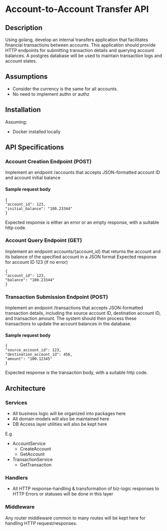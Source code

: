 # Account-to-Account Transfer API

## Description

Using golang, develop an internal transfers application that facilitates financial transactions between accounts. This application should provide HTTP endpoints for submitting
transaction details and querying account balances.
A postgres database will be used to maintain transaction logs and account states.

## Assumptions

- Consider the currency is the same for all accounts.
- No need to implement authn or authz

## Installation

Assuming:
- Docker installed locally

## API Specifications

### Account Creation Endpoint (POST)
Implement an endpoint /accounts that accepts JSON-formatted account ID and account initial balance
#### Sample request body
```
{
"account_id": 123,
"initial_balance": "100.23344"
}
```
Expected response is either an error or an empty response, with a suitable http code.
### Account Query Endpoint (GET)
Implement an endpoint accounts/{account_id} that returns the account and its balance of the specified account in a JSON format
Expected response for account ID 123 (if no error)
```
{
"account_id": 123,
"balance": "100.23344"
}
```
### Transaction Submission Endpoint (POST)
Implement an endpoint /transactions that accepts JSON-formatted transaction details, including the source account ID, destination account ID, and transaction amount. The
system should then process these transactions to update the account balances in the database.
#### Sample request body
```
{
"source_account_id": 123,
"destination_account_id": 456,
"amount": "100.12345"
}
```
Expected response is the transaction body, with a suitable http code.

## Architecture

### Services

- All business logic will be organized into packages here
- All domain models will also be maintained here
- DB Access layer utilities will also be kept here

E.g
- AccountService
    - CreateAccount
    - GetAccount
- TransactionService
    - GetTransaction

### Handlers

- All HTTP response-handling & transformation of biz-logic responses to HTTP Errors or statuses will be done in this layer

### Middleware
Any router middleware common to many routes will be kept here for handling HTTP request/responses.
